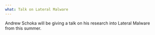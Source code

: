 ```yaml
---
what: Talk on Lateral Malware
---
```


Andrew Schoka will be giving a talk on his research into Lateral Malware from this summer.
